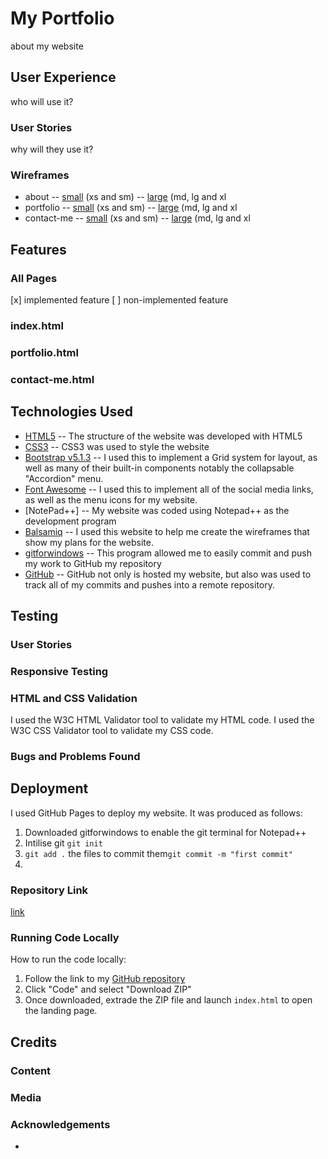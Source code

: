 # My Portfolio
about my website
## User Experience
who will use it?
### User Stories
why will they use it?

### Wireframes
- about 
-- [small](wireframes/small-about.png) (xs and sm)
-- [large](wireframes/large-about.png) (md, lg and xl
- portfolio
-- [small](wireframes/small-portfolio.png) (xs and sm)
-- [large](wireframes/large-portfolio.png) (md, lg and xl
- contact-me 
-- [small](wireframes/small-contact.png) (xs and sm)
-- [large](wireframes/large-contact.png) (md, lg and xl

## Features

### All Pages
[x] implemented feature
[ ] non-implemented feature
### index.html

### portfolio.html

### contact-me.html

## Technologies Used
- [HTML5](https://developer.mozilla.org/en-US/docs/Glossary/HTML5)
-- The structure of the website was developed with HTML5
- [CSS3](https://developer.mozilla.org/en-US/docs/Web/CSS)
-- CSS3 was used to style the website
- [Bootstrap v5.1.3](https://getbootstrap.com/docs/5.1/getting-started/download/)
-- I used this to implement a Grid system for layout, as well as many of their built-in components notably the collapsable "Accordion" menu.
- [Font Awesome](https://fontawesome.com/)
-- I used this to implement all of the social media links, as well as the menu icons for my website. 
- [NotePad++]
-- My website was coded using Notepad++ as the development program
- [Balsamiq](https://balsamiq.com/)
-- I used this website to help me create the wireframes that show my plans for the website.
- [gitforwindows](https://gitforwindows.org/)
-- This program allowed me to easily commit and push my work to GitHub my repository
- [GitHub](https://github.com/)
-- GitHub not only is hosted my website, but also was used to track all of my commits and pushes into a remote repository. 
## Testing 
### User Stories

### Responsive Testing

### HTML and CSS Validation
I used the W3C HTML Validator tool to validate my HTML code.
I used the W3C CSS Validator tool to validate my CSS code.
### Bugs and Problems Found

## Deployment
I used GitHub Pages to deploy my website. It was produced as follows:
1. Downloaded gitforwindows to enable the git terminal for Notepad++
2. Intilise git `git init`
3. `git add .` the files to commit them`git commit -m "first commit"` 
4. 

### Repository Link
[link](link)
### Running Code Locally
How to run the code locally:
1. Follow the link to my [GitHub repository](link)
2. Click "Code" and select "Download ZIP"
3. Once downloaded, extrade the ZIP file and launch `index.html` to open the landing page.

## Credits
### Content

### Media

### Acknowledgements
- 